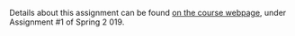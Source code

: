 Details about this assignment can be found [on the course webpage](http://cs231n.github.io/), under Assignment #1 of Spring 2 019.
